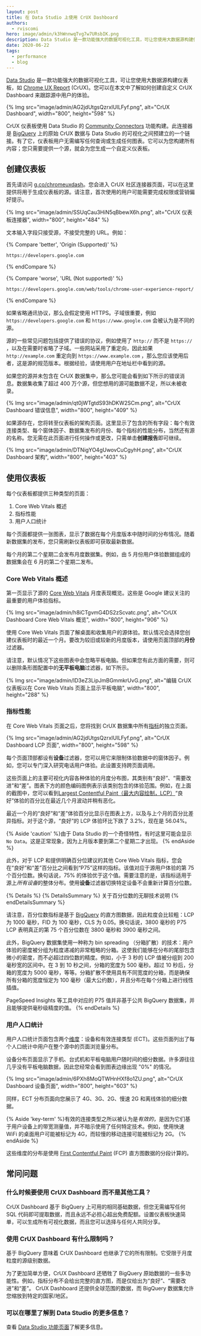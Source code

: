 ```yaml
---
layout: post
title: 在 Data Studio 上使用 CrUX Dashboard
authors:
  - rviscomi
hero: image/admin/k3hWnnwqTvg7w7URsbIK.png
description: Data Studio 是一款功能强大的数据可视化工具，可让您使用大数据源构建仪表板，如 Chrome UX Report。您可以在本文中了解如何创建自定义 CrUX Dashboard 来跟踪源中用户的体验。
date: 2020-06-22
tags:
  - performance
  - blog
---
```


[Data Studio](https://marketingplatform.google.com/about/data-studio/) 是一款功能强大的数据可视化工具，可让您使用大数据源构建仪表板，如 [Chrome UX Report](https://developers.google.com/web/tools/chrome-user-experience-report/) (CrUX)。您可以在本文中了解如何创建自定义 CrUX Dashboard 来跟踪源中用户的体验。

{% Img src="image/admin/AG2jdUtgsQzrxIUlLFyf.png", alt="CrUX Dashboard", width="800", height="598" %}

CrUX 仪表板使用 Data Studio 的 [Community Connectors](https://developers.google.com/datastudio/connector/) 功能构建。此连接器是 [BigQuery](https://console.cloud.google.com/bigquery?p=chrome-ux-report) 上的原始 CrUX 数据与 Data Studio 的可视化之间预建立的一个链接。有了它，仪表板用户无需编写任何查询或生成任何图表。它可以为您构建所有内容；您只需要提供一个源，就会为您生成一个自定义仪表板。

## 创建仪表板

首先请访问 [g.co/chromeuxdash](https://g.co/chromeuxdash)。您会进入 CrUX 社区连接器页面，可以在这里提供将用于生成仪表板的源。请注意，首次使用的用户可能需要完成权限或营销偏好提示。

{% Img src="image/admin/SSUqCau3HiN5qBbewX6h.png", alt="CrUX 仪表板连接器", width="800", height="484" %}

文本输入字段只接受源，不接受完整的 URL。例如：

{% Compare 'better', 'Origin (Supported)' %}

```text
https://developers.google.com
```

{% endCompare %}

{% Compare 'worse', 'URL (Not supported)' %}

```text
https://developers.google.com/web/tools/chrome-user-experience-report/
```

{% endCompare %}

如果省略通讯协议，那么会假定使用 HTTPS。子域很重要，例如 `https://developers.google.com` 和 `https://www.google.com` 会被认为是不同的源。

源的一些常见问题包括提供了错误的协议，例如使用了 `http://` 而不是 `https://` ，以及在需要时省略了子域。一些网站采用了重定向，因此如果 `http://example.com` 重定向到 `https://www.example.com` ，那么您应该使用后者，这是源的规范版本。根据经验，请使用用户在地址栏中看到的源。

如果您的源并未包含在 CrUX 数据集中，那么您可能会看到如下所示的错误消息。数据集收集了超过 400 万个源，但您想用的源可能数据不足，所以未被收录。

{% Img src="image/admin/qt0jWTgtdS93hDKW2SCm.png", alt="CrUX Dashboard 错误信息", width="800", height="409" %}

如果源存在，您将转至仪表板的架构页面。这里显示了包含的所有字段：每个有效连接类型、每个窗体因子、数据集发布的月份、每个指标的性能分布，当然还有源的名称。您无需在此页面进行任何操作或更改，只需单击**创建报告**即可继续。

{% Img src="image/admin/DTNigYO4gUwovCuCgyhH.png", alt="CrUX Dashboard 架构", width="800", height="403" %}

## 使用仪表板

每个仪表板都提供三种类型的页面：

1. Core Web Vitals 概述
2. 指标性能
3. 用户人口统计

每个页面都提供一张图表，显示了数据在每个月度版本中随时间的分布情况。随着新数据集的发布，您只需刷新仪表板即可获取最新数据。

每个月的第二个星期二会发布月度数据集。例如，由 5 月份用户体验数据组成的数据集会在 6 月的第二个星期二发布。

### Core Web Vitals 概述

第一页显示了源的 [Core Web Vitals](/vitals/) 月度表现概览。这些是 Google 建议关注的最重要的用户体验指标。

{% Img src="image/admin/h8iCTgvmG4DS2zScvatc.png", alt="CrUX Dashboard Core Web Vitals 概览", width="800", height="906" %}

使用 Core Web Vitals 页面了解桌面和收集用户的源体验。默认情况会选择您创建仪表板时的最近一个月。要改为较旧或较新的月度版本，请使用页面顶部的**月份**过滤器。

请注意，默认情况下这些图表中会忽略平板电脑。但如果您有此方面的需要，则可以删除条形图配置中的**无平板电脑**过滤器，如下所示。

{% Img src="image/admin/lD3eZ3LipJmBGmmkrUvG.png", alt="编辑 CrUX 仪表板以在 Core Web Vitals 页面上显示平板电脑", width="800", height="288" %}

### 指标性能

在 Core Web Vitals 页面之后，您将找到 CrUX 数据集中所有[指标](https://developers.google.com/web/tools/chrome-user-experience-report/#metrics)的独立页面。

{% Img src="image/admin/AG2jdUtgsQzrxIUlLFyf.png", alt="CrUX Dashboard LCP 页面", width="800", height="598" %}

每个页面顶部都设有**设备**过滤器，您可以用它来限制体验数据中的窗体因子。例如，您可以专门深入研究电话用户体验。此设置支持跨页面调用。

这些页面上的主要可视化内容各种体验的月度分布图，其类别有“良好”、“需要改进”和“差”。图表下方的颜色编码图例表示该类别包含的体验范围。例如，在上面的截图中，您可以看到[Largest Contentful Paint（最大内容绘制，LCP）](/lcp/#what-is-a-good-lcp-score)“良好”体验的百分比在最近几个月波动并稍有恶化。

最近一个月的“良好”和“差”体验百分比显示在图表上方，以及与上个月的百分比差异指标。对于这个源，“良好”的 LCP 体验环比下跌了 3.2%，现在是 56.04%。

{% Aside 'caution' %}由于 Data Studio 的一个奇怪特性，有时这里可能会显示 `No Data`。这是正常现象，因为上月版本要到第二个星期二才出现。 {% endAside %}

此外，对于 LCP 和提供明确百分位建议的其他 Core Web Vitals 指标，您会在“良好”和“差”百分比之间看到“P75”这样的指标。该值对应于源用户体验的第 75 个百分位数。换句话说，75% 的体验优于这个值。需要注意的是，该指标适用于源上*所有设备*的整体分布。使用**设备**过滤器切换特定设备不会重新计算百分位数。

{% Details %} {% DetailsSummary %} 关于百分位数的无聊技术说明 {% endDetailsSummary %}

请注意，百分位数指标是基于 [BigQuery](/chrome-ux-report-bigquery/) 的直方图数据，因此粒度会比较粗：LCP 为 1000 毫秒，FID 为 100 毫秒，CLS 为 0.05。换句话说，3800 毫秒的 P75 LCP 表明真正的第 75 个百分位数在 3800 毫秒和 3900 毫秒之间。

此外，BigQuery 数据集使用一种称为 bin spreading （分箱扩散）的技术：用户体验的密度被分组为粒度递减的非常粗略的分箱。这使我们能够在分布的尾部包含微小的密度，而不必超过四位数的精度。例如，小于 3 秒的 LCP 值被分组到 200 毫秒宽的区间中。在 3 到 10 秒之间，分箱的宽度为 500 毫秒。超过 10 秒后，分箱的宽度为 5000 毫秒，等等。分箱扩散不使用具有不同宽度的分箱，而是确保所有分箱的宽度恒定为 100 毫秒（最大公约数），并且分布在每个分箱上进行线性插值。

PageSpeed Insights 等工具中对应的 P75 值并非基于公共 BigQuery 数据集，并且能够提供毫秒级精度的值。 {% endDetails %}

### 用户人口统计

用户人口统计页面包含两个[维度](https://developers.google.com/web/tools/chrome-user-experience-report/#dimensions)：设备和有效连接类型 (ECT)。这些页面列出了每个人口统计中用户在整个源中的页面浏览量分布。

设备分布页面显示了手机、台式机和平板电脑用户随时间的细分数据。许多源往往几乎没有平板电脑数据，因此您经常会看到图表边缘出现 "0%" 的情况。

{% Img src="image/admin/6PXh8MoQTWHnHXf8o1ZU.png", alt="CrUX Dashboard 设备页面", width="800", height="603" %}

同样，ECT 分布页面向您展示了 4G、3G、2G、慢速 2G 和离线体验的细分数据。

{% Aside 'key-term' %}有效的连接类型之所以被认为是*有效的*，是因为它们基于用户设备上的带宽测量值，并不暗示使用了任何特定技术。例如，使用快速 WiFi 的桌面用户可能被标记为 4G，而较慢的移动连接可能被标记为 2G。 {% endAside %}

这些维度的分布是使用 [First Contentful Paint](/fcp/) (FCP) 直方图数据的分段计算的。

## 常问问题

### 什么时候要使用 CrUX Dashboard 而不是其他工具？

CrUX Dashboard 基于 BigQuery 上可用的相同基础数据，但您无需编写任何 SQL 代码即可提取数据，而且永远不必担心超出免费配额。设置仪表板快速简单，可以生成所有可视化数据，而且您可以选择与任何人共同分享。

### 使用 CrUX Dashboard 有什么限制吗？

基于 BigQuery 意味着 CrUX Dashboard 也继承了它的所有限制。它受限于月度粒度的源级别数据。

为了更加简单方便，CrUX Dashboard 还牺牲了 BigQuery 原始数据的一些多功能性。例如，指标分布不会给出完整的直方图，而是仅给出为“良好”、“需要改进”和“差”。 CrUX Dashboard 还提供全球范围的数据，而 BigQuery 数据集允许您缩放到特定的国家/地区。

### 可以在哪里了解到 Data Studio 的更多信息？

查看 [Data Studio 功能页面](https://marketingplatform.google.com/about/data-studio/features/)了解更多信息。
